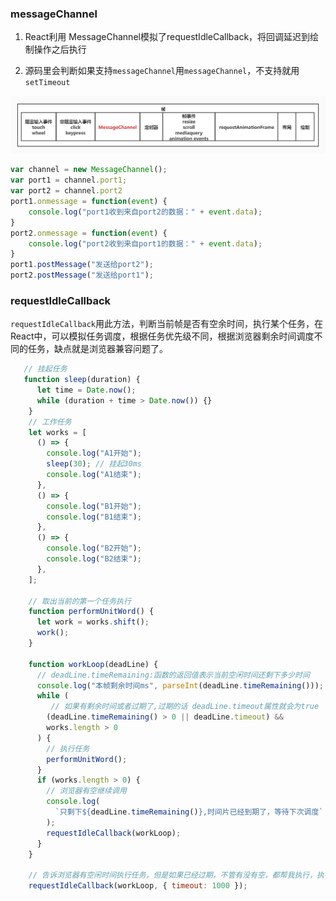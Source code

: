 <!--
 * @Author: changcheng
 * @LastEditTime: 2023-10-09 21:50:58
-->
### messageChannel

1. React利用 MessageChannel模拟了requestIdleCallback，将回调延迟到绘制操作之后执行

2. 源码里会判断如果支持`messageChannel`用`messageChannel`，不支持就用`setTimeout`

<img src="../img/liu_lan_qi_zhen_1643277067067.jpeg">

```javaScript
var channel = new MessageChannel();
var port1 = channel.port1;
var port2 = channel.port2
port1.onmessage = function(event) {
    console.log("port1收到来自port2的数据：" + event.data);
}
port2.onmessage = function(event) {
    console.log("port2收到来自port1的数据：" + event.data);
}
port1.postMessage("发送给port2");
port2.postMessage("发送给port1");
```

### requestIdleCallback

`requestIdleCallback`用此方法，判断当前帧是否有空余时间，执行某个任务，在React中，可以模拟任务调度，根据任务优先级不同，根据浏览器剩余时间调度不同的任务，缺点就是浏览器兼容问题了。

```javaScript
   // 挂起任务
   function sleep(duration) {
      let time = Date.now();
      while (duration + time > Date.now()) {}
    }
    // 工作任务
    let works = [
      () => {
        console.log("A1开始");
        sleep(30); // 挂起30ms
        console.log("A1结束");
      },
      () => {
        console.log("B1开始");
        console.log("B1结束");
      },
      () => {
        console.log("B2开始");
        console.log("B2结束");
      },
    ];

    // 取出当前的第一个任务执行
    function performUnitWord() {
      let work = works.shift();
      work();
    }

    function workLoop(deadLine) {
      // deadLine.timeRemaining:函数的返回值表示当前空闲时间还剩下多少时间
      console.log("本帧剩余时间ms", parseInt(deadLine.timeRemaining()));
      while (
         // 如果有剩余时间或者过期了,过期的话 deadLine.timeout属性就会为true
        (deadLine.timeRemaining() > 0 || deadLine.timeout) &&
        works.length > 0
      ) {
        // 执行任务
        performUnitWord();
      }
      if (works.length > 0) {
        // 浏览器有空继续调用
        console.log(
          `只剩下${deadLine.timeRemaining()},时间片已经到期了，等待下次调度`
        );
        requestIdleCallback(workLoop);
      }
    }

    // 告诉浏览器有空闲时间执行任务，但是如果已经过期，不管有没有空，都帮我执行，执行方法就是requestIdleCallback(callBack,timeOut)
    requestIdleCallback(workLoop, { timeout: 1000 });
```
